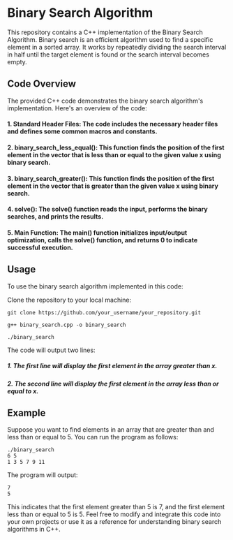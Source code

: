 # Binary Search Algorithm
This repository contains a C++ implementation of the Binary Search Algorithm. Binary search is an efficient algorithm used to find a specific element in a sorted array. It works by repeatedly dividing the search interval in half until the target element is found or the search interval becomes empty.

## Code Overview
The provided C++ code demonstrates the binary search algorithm's implementation. Here's an overview of the code:

#### 1. Standard Header Files: The code includes the necessary header files and defines some common macros and constants.

#### 2. binary_search_less_equal(): This function finds the position of the first element in the vector that is less than or equal to the given value x using binary search.

#### 3. binary_search_greater(): This function finds the position of the first element in the vector that is greater than the given value x using binary search.

#### 4. solve(): The solve() function reads the input, performs the binary searches, and prints the results.

#### 5. Main Function: The main() function initializes input/output optimization, calls the solve() function, and returns 0 to indicate successful execution.

## Usage
To use the binary search algorithm implemented in this code:

Clone the repository to your local machine:
```
git clone https://github.com/your_username/your_repository.git
```
```
g++ binary_search.cpp -o binary_search
```
```
./binary_search
```
The code will output two lines:

##### 1. The first line will display the first element in the array greater than x.
##### 2. The second line will display the first element in the array less than or equal to x.

## Example
Suppose you want to find elements in an array that are greater than and less than or equal to 5. You can run the program as follows:

```
./binary_search
6 5
1 3 5 7 9 11
```

The program will output:
```
7
5
```

This indicates that the first element greater than 5 is 7, and the first element less than or equal to 5 is 5.
Feel free to modify and integrate this code into your own projects or use it as a reference for understanding binary search algorithms in C++.
